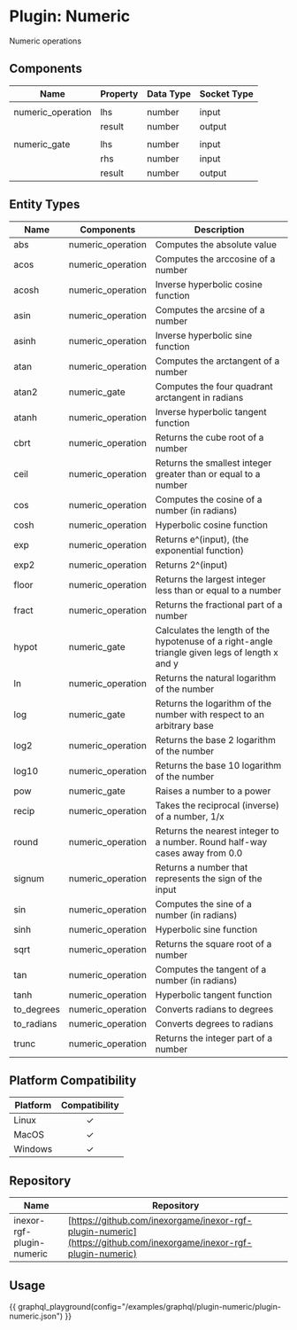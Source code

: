 # Plugin: Numeric

Numeric operations

## Components

| Name              | Property | Data Type | Socket Type |
|-------------------|----------|-----------|-------------|
|                   |
| numeric_operation | lhs      | number    | input       |
|                   | result   | number    | output      |
|                   |
| numeric_gate      | lhs      | number    | input       |
|                   | rhs      | number    | input       |
|                   | result   | number    | output      |

## Entity Types

| Name       | Components        | Description                                                                                    |
|------------|-------------------|------------------------------------------------------------------------------------------------|
| abs        | numeric_operation | Computes the absolute value                                                                    |
| acos       | numeric_operation | Computes the arccosine of a number                                                             |
| acosh      | numeric_operation | Inverse hyperbolic cosine function                                                             |
| asin       | numeric_operation | Computes the arcsine of a number                                                               |
| asinh      | numeric_operation | Inverse hyperbolic sine function                                                               |
| atan       | numeric_operation | Computes the arctangent of a number                                                            |
| atan2      | numeric_gate      | Computes the four quadrant arctangent in radians                                               |
| atanh      | numeric_operation | Inverse hyperbolic tangent function                                                            |
| cbrt       | numeric_operation | Returns the cube root of a number                                                              |
| ceil       | numeric_operation | Returns the smallest integer greater than or equal to a number                                 |
| cos        | numeric_operation | Computes the cosine of a number (in radians)                                                   |
| cosh       | numeric_operation | Hyperbolic cosine function                                                                     |
| exp        | numeric_operation | Returns e^(input), (the exponential function)                                                  |
| exp2       | numeric_operation | Returns 2^(input)                                                                              |
| floor      | numeric_operation | Returns the largest integer less than or equal to a number                                     |
| fract      | numeric_operation | Returns the fractional part of a number                                                        |
| hypot      | numeric_gate      | Calculates the length of the hypotenuse of a right-angle triangle given legs of length x and y |
| ln         | numeric_operation | Returns the natural logarithm of the number                                                    |
| log        | numeric_gate      | Returns the logarithm of the number with respect to an arbitrary base                          |
| log2       | numeric_operation | Returns the base 2 logarithm of the number                                                     |
| log10      | numeric_operation | Returns the base 10 logarithm of the number                                                    |
| pow        | numeric_gate      | Raises a number to a power                                                                     |
| recip      | numeric_operation | Takes the reciprocal (inverse) of a number, 1/x                                                |
| round      | numeric_operation | Returns the nearest integer to a number. Round half-way cases away from 0.0                    |
| signum     | numeric_operation | Returns a number that represents the sign of the input                                         |
| sin        | numeric_operation | Computes the sine of a number (in radians)                                                     |
| sinh       | numeric_operation | Hyperbolic sine function                                                                       |
| sqrt       | numeric_operation | Returns the square root of a number                                                            |
| tan        | numeric_operation | Computes the tangent of a number (in radians)                                                  |
| tanh       | numeric_operation | Hyperbolic tangent function                                                                    |
| to_degrees | numeric_operation | Converts radians to degrees                                                                    |
| to_radians | numeric_operation | Converts degrees to radians                                                                    |
| trunc      | numeric_operation | Returns the integer part of a number                                                           |

## Platform Compatibility

| Platform | Compatibility |
|----------|:-------------:|
| Linux    |       ✓       |
| MacOS    |       ✓       |
| Windows  |       ✓       |

## Repository

| Name                      | Repository                                                                                                         |
|---------------------------|--------------------------------------------------------------------------------------------------------------------|
| inexor-rgf-plugin-numeric | [https://github.com/inexorgame/inexor-rgf-plugin-numeric](https://github.com/inexorgame/inexor-rgf-plugin-numeric) |

## Usage

{{ graphql_playground(config="/examples/graphql/plugin-numeric/plugin-numeric.json") }}
